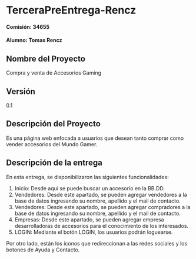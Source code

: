 # TerceraPreEntrega-Rencz
#### Comisión: 34655
#### Alumno: Tomas Rencz

## Nombre del Proyecto
Compra y venta de Accesorios Gaming

## Versión
0.1

## Descripción del Proyecto
Es una página web enfocada a usuarios que desean tanto comprar como vender accesorios del Mundo Gamer.

## Descripción de la entrega
En esta entrega, se disponibilizaron las siguientes funcionalidades:

1. Inicio: Desde aquí se puede buscar un accesorio en la BB.DD.
2. Vendedores: Desde este apartado, se pueden agregar vendedores a la base de datos ingresando su nombre, apellido y el mail de contacto.
3. Vendedores: Desde este apartado, se pueden agregar compradores a la base de datos ingresando su nombre, apellido y el mail de contacto.
4. Empresas: Desde este apartado, se pueden agregar empresa desarrolladoras de accesorios para el conocimiento de los interesados.
5. LOGIN: Mediante el botón LOGIN, los usuarios podrán loguearse.

Por otro lado, están los íconos que redireccionan a las redes sociales y los botones de Ayuda y Contacto.
